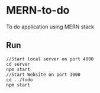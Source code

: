 # MERN-to-do
To do application using MERN stack

## Run
```
//Start local server on port 4000
cd server
npm start
//Start Website on port 3000
cd ../todo
npm start
```
